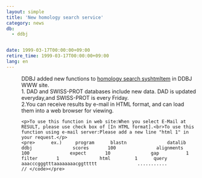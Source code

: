```yaml
---
layout: simple
title: 'New homology search service'
category: news
db:
  - ddbj


date: 1999-03-17T00:00:00+09:00
retire_time: 1999-03-17T00:00:00+09:00
lang: en
---
```


<dd>DDBJ added new functions to <a href="http://crick.genes.nig.ac.jp/homology/welcome-e.shtml">homology search syshtmltem</a> in DDBJ WWW site.<br>
<dd>1. DAD and SWISS-PROT databases include new data. DAD is updated everyday,and SWISS-PROT is every Friday.<br>
<dd>2.You can receive results by e-mail in HTML format, and can load them into a web browser for viewing.

    <p>To use this function in web site:When you select E-Mail at RESULT, please use check box of [In HTML format].<br>To use this function using e-mail server:Please add a new line "html 1" in your request.</p>
    <pre>      ex.)     program      blastn               datalib      ddbj               scores       100               alignments   100               expect       10               gap          1               filter       1               html         1      query               aaacccgggtttaaaaaaaacggttttt               ...........               // </code></pre>
</dd>
</dd>
</dd>
